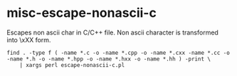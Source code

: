 misc-escape-nonascii-c
======================

Escapes non ascii char in C/C++ file.
Non ascii character is transformed into \xXX form.

```shell
find . -type f ( -name *.c -o -name *.cpp -o -name *.cxx -name *.cc -o -name *.h -o -name *.hpp -o -name *.hxx -o -name *.hh ) -print \
    | xargs perl escape-nonascii-c.pl
```
